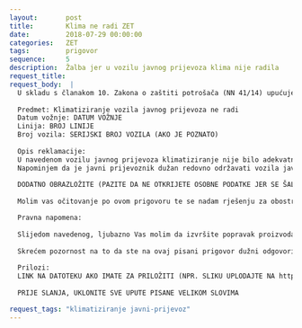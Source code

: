 ```yaml
---
layout:       post
title:        Klima ne radi ZET
date:         2018-07-29 00:00:00
categories:   ZET
tags:         prigovor
sequence:	  5
description:  Žalba jer u vozilu javnog prijevoza klima nije radila
request_title: 
request_body:  |
  U skladu s članakom 10. Zakona o zaštiti potrošača (NN 41/14) upućujem Vam pisani prigovor, koji se odnosi na:
  
  Predmet: Klimatiziranje vozila javnog prijevoza ne radi
  Datum vožnje: DATUM VOŽNJE
  Linija: BROJ LINIJE
  Broj vozila: SERIJSKI BROJ VOZILA (AKO JE POZNATO)
  
  Opis reklamacije:
  U navedenom vozilu javnog prijevoza klimatiziranje nije bilo adekvatno.
  Napominjem da je javni prijevoznik dužan redovno održavati vozila javnog prijevoza te održavati prihvatljivu razinu usluge.
  
  DODATNO OBRAZLOŽITE (PAZITE DA NE OTKRIJETE OSOBNE PODATKE JER SE ŠALJE JAVNO)
  
  Molim vas očitovanje po ovom prigovoru te se nadam rješenju za obostrano zadovoljstvo.

  Pravna napomena:
  
  Slijedom navedenog, ljubazno Vas molim da izvršite popravak proizvoda/usluge. Ukoliko isto niste u mogućnosti, molim da mi predložite mogućnosti za rješenje.
  
  Skrećem pozornost na to da ste na ovaj pisani prigovor dužni odgovoriti u roku od 15 dana od dana zaprimanja prigovora.
  
  Prilozi:
  LINK NA DATOTEKU AKO IMATE ZA PRILOŽITI (NPR. SLIKU UPLODAJTE NA http://drive.google.com, I OVDJE UMETNITE LINK
  
  PRIJE SLANJA, UKLONITE SVE UPUTE PISANE VELIKOM SLOVIMA

request_tags: "klimatiziranje javni-prijevoz"
---
```

